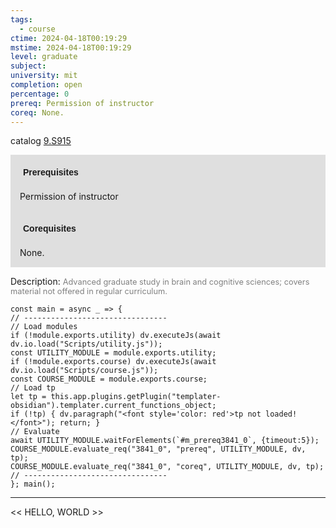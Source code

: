 ```yaml
---
tags:
  - course
ctime: 2024-04-18T00:19:29
mstime: 2024-04-18T00:19:29
level: graduate
subject: 
university: mit
completion: open
percentage: 0
prereq: Permission of instructor
coreq: None.
---
```


catalog [9.S915](http://student.mit.edu/catalog/m9b.html#9.S915)

<span style="display: block; padding: 15px; background-color: rgb(100, 100, 100, 0.2);"><font id="m_prereq3841_0" style="display: block; font-family: Arial, sans-serif; font-weight: bold; padding: 5px">Prerequisites</font><br><span id="prereq3841_0">Permission of instructor</span></span>
<span style="display: block; padding: 15px; background-color: rgb(100, 100, 100, 0.2);"><font id="m_coreq3841_0" style="display: block; font-family: Arial, sans-serif; font-weight: bold; padding: 5px">Corequisites</font><br><span id="coreq3841_0">None.</span></span>

<font style="">Description:</font>
<font style="color: grey; font-size: 0.8rem;">Advanced graduate study in brain and cognitive sciences; covers material not offered in regular curriculum.</font>

```dataviewjs
const main = async _ => {
// --------------------------------
// Load modules
if (!module.exports.utility) dv.executeJs(await dv.io.load("Scripts/utility.js"));
const UTILITY_MODULE = module.exports.utility;
if (!module.exports.course) dv.executeJs(await dv.io.load("Scripts/course.js"));
const COURSE_MODULE = module.exports.course;
// Load tp
let tp = this.app.plugins.getPlugin("templater-obsidian").templater.current_functions_object;
if (!tp) { dv.paragraph("<font style='color: red'>tp not loaded!</font>"); return; }
// Evaluate
await UTILITY_MODULE.waitForElements(`#m_prereq3841_0`, {timeout:5});
COURSE_MODULE.evaluate_req("3841_0", "prereq", UTILITY_MODULE, dv, tp);
COURSE_MODULE.evaluate_req("3841_0", "coreq", UTILITY_MODULE, dv, tp);
// --------------------------------
}; main();
```

---

<< HELLO, WORLD >>
